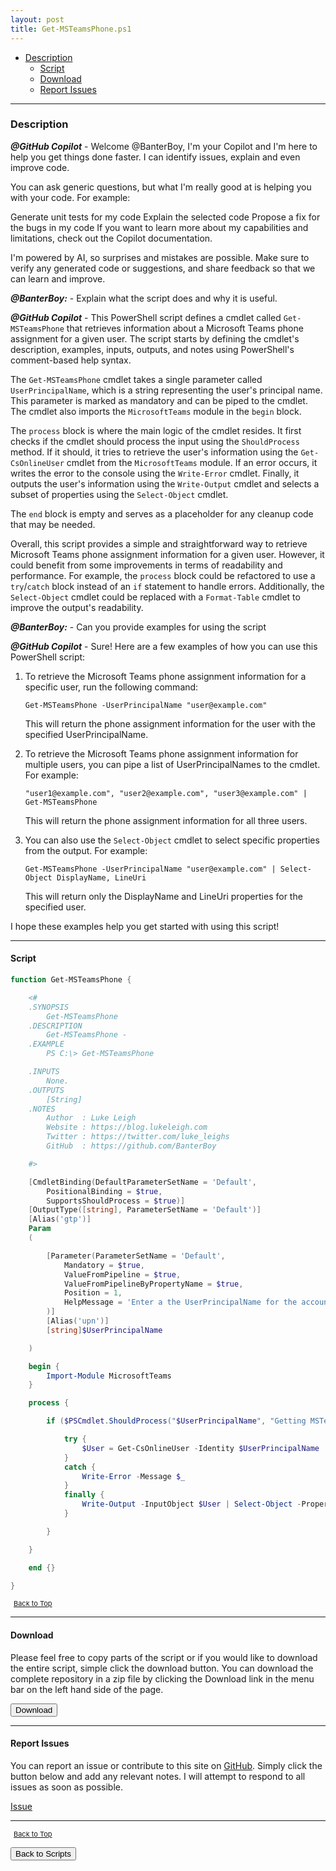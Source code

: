 ```yaml
---
layout: post
title: Get-MSTeamsPhone.ps1
---
```


- [Description](#description)
  - [Script](#script)
  - [Download](#download)
  - [Report Issues](#report-issues)

---

### Description

**_@GitHub Copilot_** - Welcome @BanterBoy, I'm your Copilot and I'm here to help you get things done faster. I can identify issues, explain and even improve code.

You can ask generic questions, but what I'm really good at is helping you with your code. For example:

Generate unit tests for my code
Explain the selected code
Propose a fix for the bugs in my code
If you want to learn more about my capabilities and limitations, check out the Copilot documentation.

I'm powered by AI, so surprises and mistakes are possible. Make sure to verify any generated code or suggestions, and share feedback so that we can learn and improve.

**_@BanterBoy:_** - Explain what the script does and why it is useful.

**_@GitHub Copilot_** - This PowerShell script defines a cmdlet called `Get-MSTeamsPhone` that retrieves information about a Microsoft Teams phone assignment for a given user. The script starts by defining the cmdlet's description, examples, inputs, outputs, and notes using PowerShell's comment-based help syntax.

The `Get-MSTeamsPhone` cmdlet takes a single parameter called `UserPrincipalName`, which is a string representing the user's principal name. This parameter is marked as mandatory and can be piped to the cmdlet. The cmdlet also imports the `MicrosoftTeams` module in the `begin` block.

The `process` block is where the main logic of the cmdlet resides. It first checks if the cmdlet should process the input using the `ShouldProcess` method. If it should, it tries to retrieve the user's information using the `Get-CsOnlineUser` cmdlet from the `MicrosoftTeams` module. If an error occurs, it writes the error to the console using the `Write-Error` cmdlet. Finally, it outputs the user's information using the `Write-Output` cmdlet and selects a subset of properties using the `Select-Object` cmdlet.

The `end` block is empty and serves as a placeholder for any cleanup code that may be needed.

Overall, this script provides a simple and straightforward way to retrieve Microsoft Teams phone assignment information for a given user. However, it could benefit from some improvements in terms of readability and performance. For example, the `process` block could be refactored to use a `try`/`catch` block instead of an `if` statement to handle errors. Additionally, the `Select-Object` cmdlet could be replaced with a `Format-Table` cmdlet to improve the output's readability.

**_@BanterBoy:_** - Can you provide examples for using the script

**_@GitHub Copilot_** - Sure! Here are a few examples of how you can use this PowerShell script:

1. To retrieve the Microsoft Teams phone assignment information for a specific user, run the following command:

   ```
   Get-MSTeamsPhone -UserPrincipalName "user@example.com"
   ```

   This will return the phone assignment information for the user with the specified UserPrincipalName.

2. To retrieve the Microsoft Teams phone assignment information for multiple users, you can pipe a list of UserPrincipalNames to the cmdlet. For example:

   ```
   "user1@example.com", "user2@example.com", "user3@example.com" | Get-MSTeamsPhone
   ```

   This will return the phone assignment information for all three users.

3. You can also use the `Select-Object` cmdlet to select specific properties from the output. For example:

   ```
   Get-MSTeamsPhone -UserPrincipalName "user@example.com" | Select-Object DisplayName, LineUri
   ```

   This will return only the DisplayName and LineUri properties for the specified user.

I hope these examples help you get started with using this script!

---

#### Script

```powershell
function Get-MSTeamsPhone {

    <#
    .SYNOPSIS
        Get-MSTeamsPhone
    .DESCRIPTION
        Get-MSTeamsPhone -
    .EXAMPLE
        PS C:\> Get-MSTeamsPhone

    .INPUTS
        None.
    .OUTPUTS
        [String]
    .NOTES
        Author	: Luke Leigh
        Website	: https://blog.lukeleigh.com
        Twitter	: https://twitter.com/luke_leighs
        GitHub  : https://github.com/BanterBoy

    #>

    [CmdletBinding(DefaultParameterSetName = 'Default',
        PositionalBinding = $true,
        SupportsShouldProcess = $true)]
    [OutputType([string], ParameterSetName = 'Default')]
    [Alias('gtp')]
    Param
    (

        [Parameter(ParameterSetName = 'Default',
            Mandatory = $true,
            ValueFromPipeline = $true,
            ValueFromPipelineByPropertyName = $true,
            Position = 1,
            HelpMessage = 'Enter a the UserPrincipalName for the account to be configured or pipe input.'
        )]
        [Alias('upn')]
        [string]$UserPrincipalName

    )

    begin {
        Import-Module MicrosoftTeams
    }

    process {

        if ($PSCmdlet.ShouldProcess("$UserPrincipalName", "Getting MSTeams phone assignment")) {

            try {
                $User = Get-CsOnlineUser -Identity $UserPrincipalName
            }
            catch {
                Write-Error -Message $_
            }
            finally {
                Write-Output -InputObject $User | Select-Object -Property DisplayName, DialPlan, EnterpriseVoiceEnabled, FeatureTypes, LineUri, UserPrincipalName
            }

        }

    }

    end {}

}


```

<span style="font-size:11px;"><a href="#"><i class="fas fa-caret-up" aria-hidden="true" style="color: white; margin-right:5px;"></i>Back to Top</a></span>

---

#### Download

Please feel free to copy parts of the script or if you would like to download the entire script, simple click the download button. You can download the complete repository in a zip file by clicking the Download link in the menu bar on the left hand side of the page.

<button class="btn" type="submit" onclick="window.open('/PowerShell/NewFunctions/Get-MSTeamsPhone.ps1')">
    <i class="fa fa-cloud-download-alt">
    </i>
        Download
</button>

---

#### Report Issues

You can report an issue or contribute to this site on <a href="https://github.com/BanterBoy/scripts-blog/issues">GitHub</a>. Simply click the button below and add any relevant notes. I will attempt to respond to all issues as soon as possible.

<!-- Place this tag where you want the button to render. -->

<a class="github-button" href="https://github.com/BanterBoy/scripts-blog/issues/new?title=Get-MSTeamsPhone.ps1&body=There is a problem with this function. Please find details below." data-show-count="true" aria-label="Issue BanterBoy/scripts-blog on GitHub">Issue</a>

---

<span style="font-size:11px;"><a href="#"><i class="fas fa-caret-up" aria-hidden="true" style="color: white; margin-right:5px;"></i>Back to Top</a></span>

<a href="/menu/_pages/scripts.html">
    <button class="btn">
        <i class='fas fa-reply'>
        </i>
            Back to Scripts
    </button>
</a>

[1]: http://ecotrust-canada.github.io/markdown-toc
[2]: https://github.com/googlearchive/code-prettify
